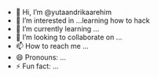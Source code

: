- 👋 Hi, I’m @yutaandrikaarehim
- 👀 I’m interested in ...learning how to hack
- 🌱 I’m currently learning ...
- 💞️ I’m looking to collaborate on ...
- 📫 How to reach me ...
- 😄 Pronouns: ...
- ⚡ Fun fact: ...

<!---
yutaandrikaarehim/yutaandrikaarehim is a ✨ special ✨ repository because its `README.md` (this file) appears on your GitHub profile.
You can click the Preview link to take a look at your changes.
--->
